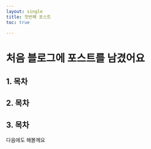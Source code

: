 ```yaml
---
layout: single
title: 첫번째 포스트
toc: true

---
```

# 처음 블로그에 포스트를 남겼어요
## 1. 목차
## 2. 목차
## 3. 목차
다음에도 해볼께요

